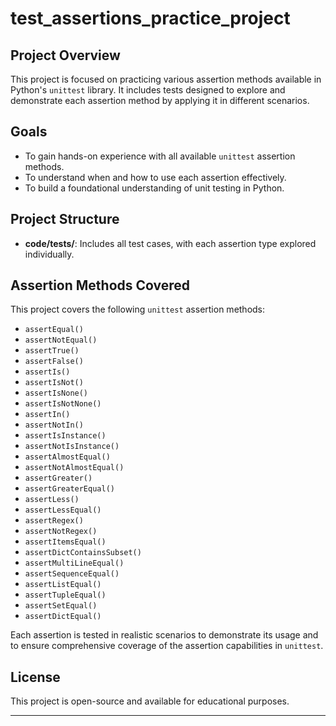 # test_assertions_practice_project

## Project Overview
This project is focused on practicing various assertion methods available in Python's `unittest` library. It includes tests designed to explore and demonstrate each assertion method by applying it in different scenarios.

## Goals
- To gain hands-on experience with all available `unittest` assertion methods.
- To understand when and how to use each assertion effectively.
- To build a foundational understanding of unit testing in Python.

## Project Structure
- **code/tests/**: Includes all test cases, with each assertion type explored individually.


## Assertion Methods Covered
This project covers the following `unittest` assertion methods:
- `assertEqual()`
- `assertNotEqual()`
- `assertTrue()`
- `assertFalse()`
- `assertIs()`
- `assertIsNot()`
- `assertIsNone()`
- `assertIsNotNone()`
- `assertIn()`
- `assertNotIn()`
- `assertIsInstance()`
- `assertNotIsInstance()`
- `assertAlmostEqual()`
- `assertNotAlmostEqual()`
- `assertGreater()`
- `assertGreaterEqual()`
- `assertLess()`
- `assertLessEqual()`
- `assertRegex()`
- `assertNotRegex()`
- `assertItemsEqual() `
- `assertDictContainsSubset()`
- `assertMultiLineEqual()`
- `assertSequenceEqual()`
- `assertListEqual()`
- `assertTupleEqual()`
- `assertSetEqual()`
- `assertDictEqual()`


Each assertion is tested in realistic scenarios to demonstrate its usage and to ensure comprehensive coverage of the assertion capabilities in `unittest`.

## License
This project is open-source and available for educational purposes.

---